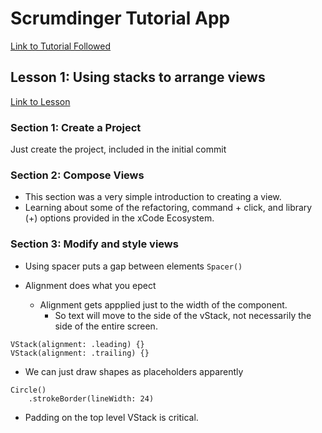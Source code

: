 # Scrumdinger Tutorial App

[Link to Tutorial Followed](https://developer.apple.com/tutorials/app-dev-training)

## Lesson 1: Using stacks to arrange views 

[Link to Lesson](https://developer.apple.com/tutorials/app-dev-training/using-stacks-to-arrange-views)

### Section 1: Create a Project

Just create the project, included in the initial commit

### Section 2: Compose Views

* This section was a very simple introduction to creating a view.
* Learning about some of the refactoring, command + click, and library (+) options provided in 
the xCode Ecosystem.

### Section 3: Modify and style views

* Using spacer puts a gap between elements
`Spacer()`

* Alignment does what you epect
   * Alignment gets appplied just to the width of the component.
      * So text will move to the side of the vStack, not necessarily the side of the entire screen.
```
VStack(alignment: .leading) {}
VStack(alignment: .trailing) {}
```

* We can just draw shapes as placeholders apparently
```
Circle()
    .strokeBorder(lineWidth: 24)
```

* Padding on the top level VStack is critical.
